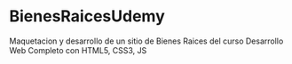 # BienesRaicesUdemy
Maquetacion y desarrollo de un sitio de Bienes Raices del curso Desarrollo Web Completo con HTML5, CSS3, JS
